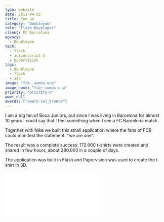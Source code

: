 ```yaml
---
type: website
date: 2011-04-02
title: Som un
category: "doubleyou"
role: "Flash Developer"
client: FC Barcelona
agency:
  - Doubleyou
tech:
  - flash
  - actionscript-3
  - papervision
tags:
  - doubleyou
  - flash
  - as3
image: "fcb--somos-uno"
image_home: "fcb--somos-uno"
priority: "priority-0"
www: null
awards: ["award-sol_bronce"]
---
```


I am a big fan of Boca Juniors, but since I was living in Barcelona for almost 10 years I could say that I feel something when I see a FC Barcelona match.

Together with Nike we built this small application where the fans of FCB could manifest the statement: "we are one".

The result was a complete success: 172.000 t-shirts were created and shared in few hours, about 280.000 in a couple of days.

The application was built in Flash and Papervision was used to create the t-shirt in 3D.

<div class="video-wrapper">
<iframe src="//www.youtube.com/embed/nKFNOtTUxUk?rel=0&amp;showinfo=0&amp;vq=hd1080" frameborder="0" allowfullscreen></iframe>
</div>

